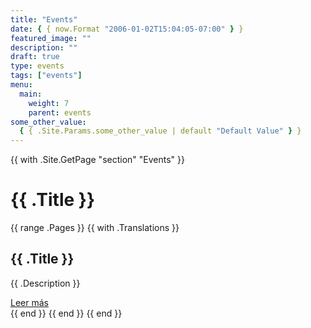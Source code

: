 ```yaml
---
title: "Events"
date: { { now.Format "2006-01-02T15:04:05-07:00" } }
featured_image: ""
description: ""
draft: true
type: events
tags: ["events"]
menu:
  main:
    weight: 7
    parent: events
some_other_value:
  { { .Site.Params.some_other_value | default "Default Value" } }
---
```


{{ with .Site.GetPage "section" "Events" }}

  <h1>{{ .Title }}</h1>
  {{ range .Pages }}
    {{ with .Translations }}
      <div class="custom-card">
        <h2>{{ .Title }}</h2>
        <p>{{ .Description }}</p>
        <a href="{{ .RelPermalink }}" class="custom-button">Leer más</a>
      </div>
    {{ end }}
  {{ end }}
{{ end }}

